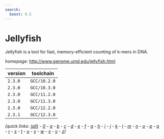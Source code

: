 ```yaml
---
search:
  boost: 0.5
---
```

# Jellyfish

Jellyfish is a tool for fast, memory-efficient counting of k-mers in DNA.

*homepage*: <http://www.genome.umd.edu/jellyfish.html>

version | toolchain
--------|----------
``2.3.0`` | ``GCC/10.2.0``
``2.3.0`` | ``GCC/10.3.0``
``2.3.0`` | ``GCC/11.2.0``
``2.3.0`` | ``GCC/11.3.0``
``2.3.0`` | ``GCC/12.2.0``
``2.3.1`` | ``GCC/12.3.0``


*(quick links: [(all)](../index.md) - [0](../0/index.md) - [a](../a/index.md) - [b](../b/index.md) - [c](../c/index.md) - [d](../d/index.md) - [e](../e/index.md) - [f](../f/index.md) - [g](../g/index.md) - [h](../h/index.md) - [i](../i/index.md) - [j](../j/index.md) - [k](../k/index.md) - [l](../l/index.md) - [m](../m/index.md) - [n](../n/index.md) - [o](../o/index.md) - [p](../p/index.md) - [q](../q/index.md) - [r](../r/index.md) - [s](../s/index.md) - [t](../t/index.md) - [u](../u/index.md) - [v](../v/index.md) - [w](../w/index.md) - [x](../x/index.md) - [y](../y/index.md) - [z](../z/index.md))*

